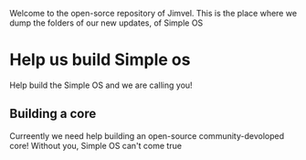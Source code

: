 Welcome to the open-sorce repository of Jimvel.
This is the place where we dump the folders of our new updates,
of Simple OS

# Help us build Simple os
Help build the Simple OS and we are calling you!

## Building a core
Curreently we need help building an open-source community-devoloped core!
Without you, Simple OS can't come true 
